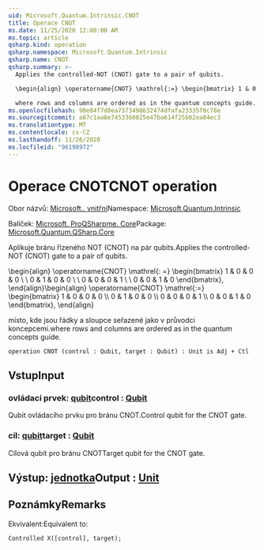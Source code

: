 ```yaml
---
uid: Microsoft.Quantum.Intrinsic.CNOT
title: Operace CNOT
ms.date: 11/25/2020 12:00:00 AM
ms.topic: article
qsharp.kind: operation
qsharp.namespace: Microsoft.Quantum.Intrinsic
qsharp.name: CNOT
qsharp.summary: >-
  Applies the controlled-NOT (CNOT) gate to a pair of qubits.

  \begin{align} \operatorname{CNOT} \mathrel{:=} \begin{bmatrix} 1 & 0 & 0 & 0 \\\\ 0 & 1 & 0 & 0 \\\\ 0 & 0 & 0 & 1 \\\\ 0 & 0 & 1 & 0 \end{bmatrix}, \end{align}

  where rows and columns are ordered as in the quantum concepts guide.
ms.openlocfilehash: 90e84f7d0ea7373498632474dfafa23335f0c78e
ms.sourcegitcommit: a87c1aa8e7453360025e47ba614f25b02ea84ec3
ms.translationtype: MT
ms.contentlocale: cs-CZ
ms.lasthandoff: 11/26/2020
ms.locfileid: "96198972"
---
```

# <a name="cnot-operation"></a><span data-ttu-id="6d371-102">Operace CNOT</span><span class="sxs-lookup"><span data-stu-id="6d371-102">CNOT operation</span></span>

<span data-ttu-id="6d371-103">Obor názvů: [Microsoft.. vnitřní](xref:Microsoft.Quantum.Intrinsic)</span><span class="sxs-lookup"><span data-stu-id="6d371-103">Namespace: [Microsoft.Quantum.Intrinsic](xref:Microsoft.Quantum.Intrinsic)</span></span>

<span data-ttu-id="6d371-104">Balíček: [Microsoft. ProQSharpme. Core](https://nuget.org/packages/Microsoft.Quantum.QSharp.Core)</span><span class="sxs-lookup"><span data-stu-id="6d371-104">Package: [Microsoft.Quantum.QSharp.Core](https://nuget.org/packages/Microsoft.Quantum.QSharp.Core)</span></span>


<span data-ttu-id="6d371-105">Aplikuje bránu řízeného NOT (CNOT) na pár qubits.</span><span class="sxs-lookup"><span data-stu-id="6d371-105">Applies the controlled-NOT (CNOT) gate to a pair of qubits.</span></span>

<span data-ttu-id="6d371-106">\begin{align} \operatorname{CNOT} \mathrel{: =} \begin{bmatrix} 1 & 0 & 0 & 0 \\ \\ 0 & 1 & 0 & 0 \\ \\ 0 & 0 & 0 & 1 \\ \\ 0 & 0 & 1 & 0 \end{bmatrix}, \end{align}</span><span class="sxs-lookup"><span data-stu-id="6d371-106">\begin{align} \operatorname{CNOT} \mathrel{:=} \begin{bmatrix} 1 & 0 & 0 & 0 \\\\ 0 & 1 & 0 & 0 \\\\ 0 & 0 & 0 & 1 \\\\ 0 & 0 & 1 & 0 \end{bmatrix}, \end{align}</span></span>

<span data-ttu-id="6d371-107">místo, kde jsou řádky a sloupce seřazené jako v průvodci koncepcemi.</span><span class="sxs-lookup"><span data-stu-id="6d371-107">where rows and columns are ordered as in the quantum concepts guide.</span></span>

```qsharp
operation CNOT (control : Qubit, target : Qubit) : Unit is Adj + Ctl
```


## <a name="input"></a><span data-ttu-id="6d371-108">Vstup</span><span class="sxs-lookup"><span data-stu-id="6d371-108">Input</span></span>

### <a name="control--qubit"></a><span data-ttu-id="6d371-109">ovládací prvek: [qubit](xref:microsoft.quantum.lang-ref.qubit)</span><span class="sxs-lookup"><span data-stu-id="6d371-109">control : [Qubit](xref:microsoft.quantum.lang-ref.qubit)</span></span>

<span data-ttu-id="6d371-110">Qubit ovládacího prvku pro bránu CNOT.</span><span class="sxs-lookup"><span data-stu-id="6d371-110">Control qubit for the CNOT gate.</span></span>


### <a name="target--qubit"></a><span data-ttu-id="6d371-111">cíl: [qubit](xref:microsoft.quantum.lang-ref.qubit)</span><span class="sxs-lookup"><span data-stu-id="6d371-111">target : [Qubit](xref:microsoft.quantum.lang-ref.qubit)</span></span>

<span data-ttu-id="6d371-112">Cílová qubit pro bránu CNOT</span><span class="sxs-lookup"><span data-stu-id="6d371-112">Target qubit for the CNOT gate.</span></span>



## <a name="output--unit"></a><span data-ttu-id="6d371-113">Výstup: [jednotka](xref:microsoft.quantum.lang-ref.unit)</span><span class="sxs-lookup"><span data-stu-id="6d371-113">Output : [Unit](xref:microsoft.quantum.lang-ref.unit)</span></span>



## <a name="remarks"></a><span data-ttu-id="6d371-114">Poznámky</span><span class="sxs-lookup"><span data-stu-id="6d371-114">Remarks</span></span>

<span data-ttu-id="6d371-115">Ekvivalent:</span><span class="sxs-lookup"><span data-stu-id="6d371-115">Equivalent to:</span></span>

```qsharp
Controlled X([control], target);
```